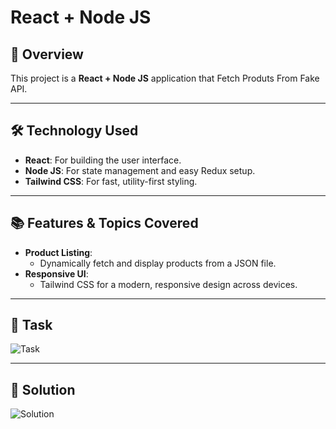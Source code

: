 # React + Node JS

## 📖 Overview
This project is a **React + Node JS** application that Fetch Produts From Fake API.

---

## 🛠️ Technology Used
- **React**: For building the user interface.
- **Node JS**: For state management and easy Redux setup.
- **Tailwind CSS**: For fast, utility-first styling.

---

## 📚 Features & Topics Covered
- **Product Listing**:  
  - Dynamically fetch and display products from a JSON file.   
- **Responsive UI**:  
  - Tailwind CSS for a modern, responsive design across devices.

---

## 📸 Task

![Task](https://drive.google.com/uc?export=view&id=11FHnzBpdoK9CfMIe1s9h2K_qhM1ixMIb)

---

## 📸 Solution

![Solution](https://drive.google.com/uc?export=view&id=17L7Y14YEi13TTEqoKVKZODMdMp-oEQdo)
